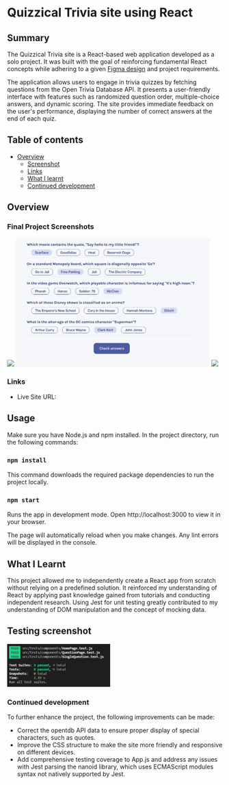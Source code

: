 # Quizzical Trivia site using React

## Summary
The Quizzical Trivia site is a React-based web application developed as a solo project. It was built with the goal of reinforcing fundamental React concepts while adhering to a given [Figma design](https://www.figma.com/file/E9S5iPcm10f0RIHK8mCqKL/Quizzical-App?node-id=0%3A1 "Figma Design") and project requirements.

The application allows users to engage in trivia quizzes by fetching questions from the Open Trivia Database API. It presents a user-friendly interface with features such as randomized question order, multiple-choice answers, and dynamic scoring. The site provides immediate feedback on the user's performance, displaying the number of correct answers at the end of each quiz.

## Table of contents

- [Overview](#overview)
  - [Screenshot](#final-project-screenshots)
  - [Links](#links)
  - [What I learnt](#what-i-learnt)
  - [Continued development](#continued-development)


## Overview

### Final Project Screenshots
<span>
  <img src=images/quizzical-home.png height=300/>
<img src=images/quizzical-input.png height=300/>
<img src=images/quizzical-quiz.png height=300/>
</span>

### Links
- Live Site URL: 

## Usage
Make sure you have Node.js and npm installed. In the project directory, run the following commands:

### `npm install`
This command downloads the required package dependencies to run the project locally.

### `npm start`
Runs the app in development mode. Open http://localhost:3000 to view it in your browser.

The page will automatically reload when you make changes. Any lint errors will be displayed in the console.

## What I Learnt
This project allowed me to independently create a React app from scratch without relying on a predefined solution. It reinforced my understanding of React by applying past knowledge gained from tutorials and conducting independent research. Using Jest for unit testing greatly contributed to my understanding of DOM manipulation and the concept of mocking data.

## Testing screenshot
<div>
<img src=images/test-running.png height=100/>
</div>

### Continued development

To further enhance the project, the following improvements can be made:

 - Correct the opentdb API data to ensure proper display of special characters, such as quotes.
 - Improve the CSS structure to make the site more friendly and responsive on different devices.
 - Add comprehensive testing coverage to App.js and address any issues with Jest parsing the nanoid library, which uses ECMAScript modules syntax not natively supported by Jest.
